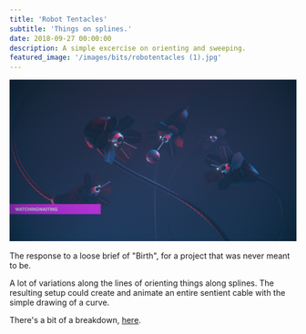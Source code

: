```yaml
---
title: 'Robot Tentacles'
subtitle: 'Things on splines.'
date: 2018-09-27 00:00:00
description: A simple excercise on orienting and sweeping.
featured_image: '/images/bits/robotentacles (1).jpg'
---
```


![](/images/bits/robotentacles.jpg)

The response to a loose brief of "Birth", for a project that was never meant to be.

A lot of variations along the lines of orienting things along splines. The resulting setup could create and animate an entire sentient cable with the simple drawing of a curve.

There's a bit of a breakdown, [here](https://t.co/VTPoNtnO8v).